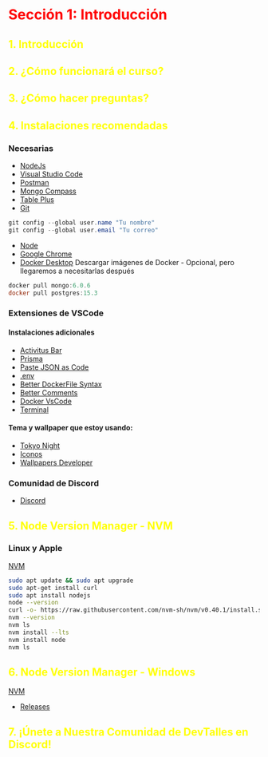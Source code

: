 # <font color="red">Sección 1: Introducción</font>
## <font color="yellow">1. Introducción</font>
## <font color="yellow">2. ¿Cómo funcionará el curso?</font>
## <font color="yellow">3. ¿Cómo hacer preguntas?</font>
## <font color="yellow">4. Instalaciones recomendadas</font>

### Necesarias
- [NodeJs](https://nodejs.org/en)
- [Visual Studio Code](https://code.visualstudio.com/)
- [Postman](https://www.postman.com/downloads/)
- [Mongo Compass](https://www.mongodb.com/try/download/compass)
- [Table Plus](https://tableplus.com/)
- [Git](https://git-scm.com/)
```powershell
git config --global user.name "Tu nombre"
git config --global user.email "Tu correo"
```
- [Node](https://nodejs.org/es/)
- [Google Chrome](https://www.google.com.mx/intl/es-419/chrome/?brand=CHBD&gclid=Cj0KCQiAtrnuBRDXARIsABiN-7AAMm13Ae3KDIib46Laxfe6tzD_w4yvDdpq5XsPw1eNlOkZ_0-3x3IaAvLEEALw_wcB&gclsrc=aw.ds)
- [Docker Desktop](https://www.docker.com/get-started)
Descargar imágenes de Docker - Opcional, pero llegaremos a necesitarlas después
```powershell
docker pull mongo:6.0.6
docker pull postgres:15.3
```

### Extensiones de VSCode
#### Instalaciones adicionales
- [Activitus Bar](https://marketplace.visualstudio.com/items?itemName=Gruntfuggly.activitusbar)
- [Prisma](https://marketplace.visualstudio.com/items?itemName=Prisma.prisma)
- [Paste JSON as Code](https://marketplace.visualstudio.com/items?itemName=quicktype.quicktype)
- [.env](https://marketplace.visualstudio.com/items?itemName=mikestead.dotenv)
- [Better DockerFile Syntax](https://marketplace.visualstudio.com/items?itemName=jeff-hykin.better-dockerfile-syntax)
- [Better Comments](https://marketplace.visualstudio.com/items?itemName=aaron-bond.better-comments)
- [Docker VsCode](https://marketplace.visualstudio.com/items?itemName=ms-azuretools.vscode-docker)
- [Terminal](https://marketplace.visualstudio.com/items?itemName=formulahendry.terminal&ssr=false#overview)
#### Tema y wallpaper que estoy usando:
- [Tokyo Night](https://marketplace.visualstudio.com/items?itemName=enkia.tokyo-night)
- [Iconos](https://marketplace.visualstudio.com/items?itemName=PKief.material-icon-theme)
- [Wallpapers Developer](https://drive.google.com/drive/folders/1ItU8rbSGJjnh2USOBGwaCo9nYKifPJ6m?usp=sharing)

### Comunidad de Discord
- [Discord](https://gist.github.com/Klerith/ab9f091aea5dca80d37c7c9f731c0193#comunidad-de-discord)

## <font color="yellow">5. Node Version Manager - NVM</font>

### Linux y Apple
[NVM](https://github.com/nvm-sh/nvm)
```bash
sudo apt update && sudo apt upgrade
sudo apt-get install curl
sudo apt install nodejs
node --version
curl -o- https://raw.githubusercontent.com/nvm-sh/nvm/v0.40.1/install.sh | bash
nvm --version
nvm ls
nvm install --lts
nvm install node
nvm ls
```
## <font color="yellow">6. Node Version Manager - Windows</font>
[NVM](https://github.com/coreybutler/nvm-windows?tab=readme-ov-file)
- [Releases](https://github.com/coreybutler/nvm-windows/releases)
## <font color="yellow">7. ¡Únete a Nuestra Comunidad de DevTalles en Discord!</font>